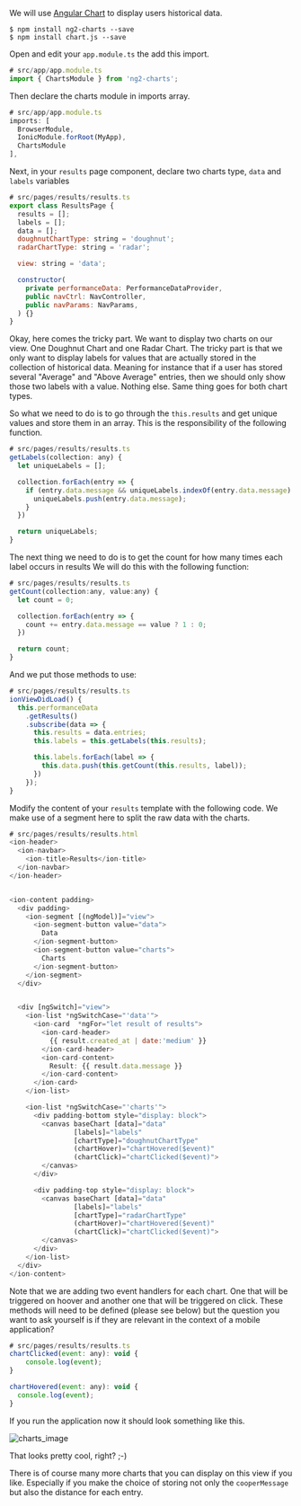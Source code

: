 
We will use [Angular Chart](http://jtblin.github.io/angular-chart.js/) to display users historical data.
```shell
$ npm install ng2-charts --save
$ npm install chart.js --save
```
Open and edit your `app.module.ts` the add this import.
```javascript
# src/app/app.module.ts
import { ChartsModule } from 'ng2-charts';
```
Then declare the charts module in imports array.
```javascript
# src/app/app.module.ts
imports: [
  BrowserModule,
  IonicModule.forRoot(MyApp),
  ChartsModule
],
```
Next, in your `results` page component, declare two charts type, `data` and `labels` variables
```javascript
# src/pages/results/results.ts
export class ResultsPage {
  results = [];
  labels = [];
  data = [];
  doughnutChartType: string = 'doughnut';
  radarChartType: string = 'radar';

  view: string = 'data';

  constructor(
    private performanceData: PerformanceDataProvider,
    public navCtrl: NavController,
    public navParams: NavParams,
  ) {}
}
```
Okay, here comes the tricky part. We want to display two charts on our view. One Doughnut Chart and one Radar Chart. The tricky part is that we only want to display labels for values that are actually stored in the collection of historical data. Meaning for instance that if a user has stored several "Average" and "Above Average" entries, then we should only show those two labels with a value. Nothing else. Same thing goes for both chart types.

So what we need to do is to go through the `this.results` and get unique values and store them in an array. This is the responsibility of the following function.
```javascript
# src/pages/results/results.ts
getLabels(collection: any) {
  let uniqueLabels = [];

  collection.forEach(entry => {
    if (entry.data.message && uniqueLabels.indexOf(entry.data.message) === -1) {
      uniqueLabels.push(entry.data.message);
    }
  })

  return uniqueLabels;
}
```
The next thing we need to do is to get the count for how many times each label occurs in results We will do this with the following function:
```javascript
# src/pages/results/results.ts
getCount(collection:any, value:any) {
  let count = 0;

  collection.forEach(entry => {
    count += entry.data.message == value ? 1 : 0;
  })

  return count;
}
```
And we put those methods to use:
```javascript
# src/pages/results/results.ts
ionViewDidLoad() {
  this.performanceData
    .getResults()
    .subscribe(data => {
      this.results = data.entries;
      this.labels = this.getLabels(this.results);

      this.labels.forEach(label => {
        this.data.push(this.getCount(this.results, label));
      })
    });
}
```
Modify the content of your `results` template with the following code. We make use of a segment here to split the raw data with the charts.
```javascript
# src/pages/results/results.html
<ion-header>
  <ion-navbar>
    <ion-title>Results</ion-title>
  </ion-navbar>
</ion-header>


<ion-content padding>
  <div padding>
    <ion-segment [(ngModel)]="view">
      <ion-segment-button value="data">
        Data
      </ion-segment-button>
      <ion-segment-button value="charts">
        Charts
      </ion-segment-button>
    </ion-segment>
  </div>


  <div [ngSwitch]="view">
    <ion-list *ngSwitchCase="'data'">
      <ion-card  *ngFor="let result of results">
        <ion-card-header>
          {{ result.created_at | date:'medium' }}
        </ion-card-header>
        <ion-card-content>
          Result: {{ result.data.message }}
        </ion-card-content>
      </ion-card>
    </ion-list>

    <ion-list *ngSwitchCase="'charts'">
      <div padding-bottom style="display: block">
        <canvas baseChart [data]="data"
                [labels]="labels"
                [chartType]="doughnutChartType"
                (chartHover)="chartHovered($event)"
                (chartClick)="chartClicked($event)">
        </canvas>
      </div>

      <div padding-top style="display: block">
        <canvas baseChart [data]="data"
                [labels]="labels"
                [chartType]="radarChartType"
                (chartHover)="chartHovered($event)"
                (chartClick)="chartClicked($event)">
        </canvas>
      </div>
    </ion-list>
  </div>
</ion-content>
```
Note that we are adding two event handlers for each chart. One that will be triggered on hoover and another one that will be triggered on click. These methods will need to be defined (please see below) but the question you want to ask yourself is if they are relevant in the context of a mobile application?
```javascript
# src/pages/results/results.ts
chartClicked(event: any): void {
    console.log(event);
}

chartHovered(event: any): void {
  console.log(event);
}
```
If you run the application now it should look something like this.

![charts_image](https://raw.githubusercontent.com/magnus-thor/ca_course/cooper_challenge_AUT/images/charts_image.png)

That looks pretty cool, right? ;-)

There is of course many more charts that you can display on this view if you like. Especially if you make the choice of storing not only the `cooperMessage` but also the distance for each entry.